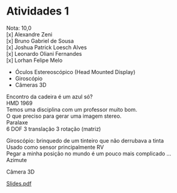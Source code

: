 # Atividades 1

Nota: 10,0  
[x] Alexandre Zeni  
[x] Bruno Gabriel de Sousa  
[x] Joshua Patrick Loesch Alves  
[x] Leonardo Oliani Fernandes  
[x] Lorhan Felipe Melo  

- Óculos Estereoscópico (Head Mounted Display)  
- Giroscópio  
- Câmeras 3D  

Encontro da cadeira é um azul só?  
HMD 1969  
Temos uma disciplina com um professor muito bom.  
O que preciso para gerar uma imagem stereo.  
Paralaxe  
6 DOF 3 translação 3 rotação (matriz)  

Giroscópio: brinquedo de um tinteiro que não derrubava a tinta  
Usado como sensor principalmente RV  
Pegar a minha posição no mundo é um pouco mais complicado ...  
Azimute  

Câmera 3D  

[Slides.pdf](Slides.pdf)  

